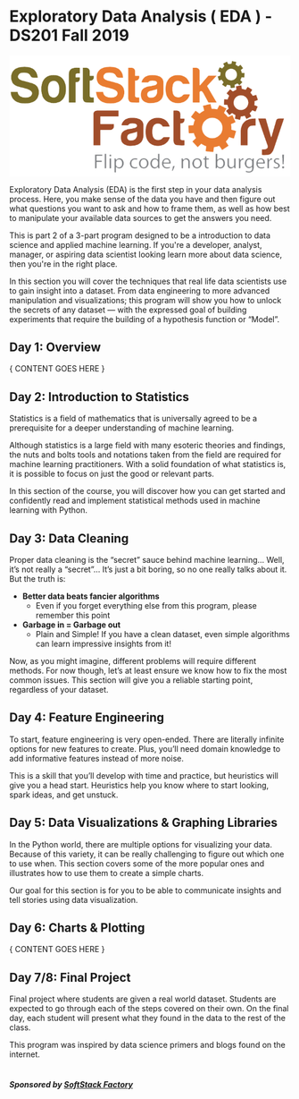 # Exploratory Data Analysis ( EDA ) - DS201 Fall 2019

<img src="assets/images/ssf.png" alt="SoftStack Factory" style="display: block; margin-left: auto; margin-right: auto;" />

Exploratory Data Analysis (EDA) is the first step in your data analysis 
process. Here, you make sense of the data you have and then figure out 
what questions you want to ask and how to frame them, as well as how 
best to manipulate your available data sources to get the answers you 
need.

This is part 2 of a 3-part program designed to be a introduction to data 
science and applied machine learning. If you're a developer, analyst, 
manager, or aspiring data scientist looking learn more about data 
science, then you're in the right place.

In this section you will cover the techniques that real life data 
scientists use to gain insight into a dataset. From data engineering to 
more advanced manipulation and visualizations; this program will show you 
how to unlock the secrets of any dataset — with the expressed goal of 
building experiments that require the building of a hypothesis function 
or “Model”.


## Day 1: Overview

{ CONTENT GOES HERE }


## Day 2: Introduction to Statistics 

Statistics is a field of mathematics that is universally agreed to be a 
prerequisite for a deeper understanding of machine learning.

Although statistics is a large field with many esoteric theories and 
findings, the nuts and bolts tools and notations taken from the field 
are required for machine learning practitioners. With a solid foundation 
of what statistics is, it is possible to focus on just the good or 
relevant parts.

In this section of the course, you will discover how you can get started 
and confidently read and implement statistical methods used in machine 
learning with Python.

## Day 3: Data Cleaning

Proper data cleaning is the “secret” sauce behind machine learning… 
Well, it’s not really a “secret”… It’s just a bit boring, so no one 
really talks about it. But the truth is:
- <strong>Better data beats fancier algorithms</strong>
    - Even if you forget everything else from this program, please 
    remember this point
- <strong>Garbage in = Garbage out</strong>
    - Plain and Simple! If you have a clean dataset, even simple 
    algorithms can learn impressive insights from it!

Now, as you might imagine, different problems will require different 
methods. For now though, let’s at least ensure we know how to fix the 
most common issues. This section will give you a reliable starting 
point, regardless of your dataset.


## Day 4: Feature Engineering

To start, feature engineering is very open-ended. There are literally 
infinite options for new features to create. Plus, you’ll need domain 
knowledge to add informative features instead of more noise.

This is a skill that you’ll develop with time and practice, but 
heuristics will give you a head start. Heuristics help you know where to 
start looking, spark ideas, and get unstuck.


## Day 5: Data Visualizations & Graphing Libraries

In the Python world, there are multiple options for visualizing your 
data. Because of this variety, it can be really challenging to figure 
out which one to use when. This section covers some of the more popular 
ones and illustrates how to use them to create a simple charts.

Our goal for this section is for you to be able to communicate insights 
and tell stories using data visualization.

## Day 6: Charts & Plotting

{ CONTENT GOES HERE }

## Day 7/8: Final Project

Final project where students are given a real world dataset. Students 
are expected to go through each of the steps covered on their own. On
the final day, each student will present what they found in the data
to the rest of the class.


This program was inspired by data science primers and blogs found on the 
internet.
<br>
<br>

##### Sponsored by [SoftStack Factory](www.softstackfactory.com)
